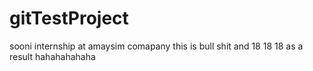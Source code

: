 gitTestProject
==============
sooni internship at amaysim comapany
this is bull shit and 18 18 18 as a result hahahahahaha

